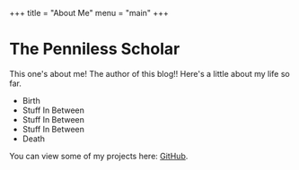 +++
title = "About Me"
menu = "main"
+++

# The Penniless Scholar

This one's about me! The author of this blog!! Here's a little about my life so far. 

* Birth
* Stuff In Between
* Stuff In Between
* Stuff In Between
* Death

You can view some of my projects here: [GitHub](https://github.com/HermanMartinus/bearblog).
